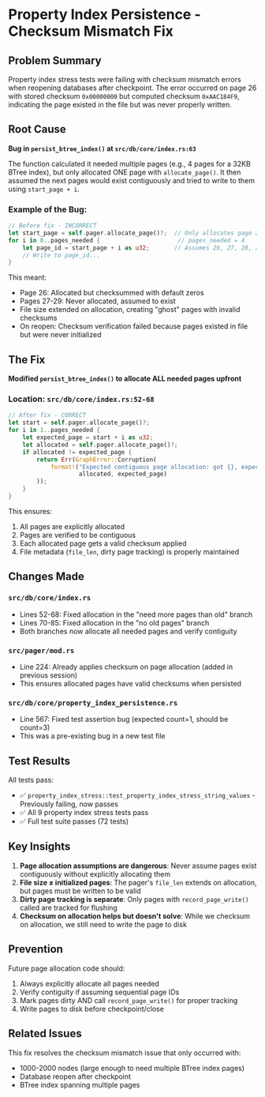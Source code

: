 # Property Index Persistence - Checksum Mismatch Fix

## Problem Summary
Property index stress tests were failing with checksum mismatch errors when reopening databases after checkpoint. The error occurred on page 26 with stored checksum `0x00000000` but computed checksum `0xAAC184F9`, indicating the page existed in the file but was never properly written.

## Root Cause
**Bug in `persist_btree_index()` at `src/db/core/index.rs:63`**

The function calculated it needed multiple pages (e.g., 4 pages for a 32KB BTree index), but only allocated ONE page with `allocate_page()`. It then assumed the next pages would exist contiguously and tried to write to them using `start_page + i`.

### Example of the Bug:
```rust
// Before fix - INCORRECT
let start_page = self.pager.allocate_page()?;  // Only allocates page 26
for i in 0..pages_needed {                      // pages_needed = 4
    let page_id = start_page + i as u32;       // Assumes 26, 27, 28, 29 exist
    // Write to page_id...
}
```

This meant:
- Page 26: Allocated but checksummed with default zeros
- Pages 27-29: Never allocated, assumed to exist
- File size extended on allocation, creating "ghost" pages with invalid checksums
- On reopen: Checksum verification failed because pages existed in file but were never initialized

## The Fix
**Modified `persist_btree_index()` to allocate ALL needed pages upfront**

### Location: `src/db/core/index.rs:52-68`

```rust
// After fix - CORRECT
let start = self.pager.allocate_page()?;
for i in 1..pages_needed {
    let expected_page = start + i as u32;
    let allocated = self.pager.allocate_page()?;
    if allocated != expected_page {
        return Err(GraphError::Corruption(
            format!("Expected contiguous page allocation: got {}, expected {}", 
                    allocated, expected_page)
        ));
    }
}
```

This ensures:
1. All pages are explicitly allocated
2. Pages are verified to be contiguous
3. Each allocated page gets a valid checksum applied
4. File metadata (`file_len`, dirty page tracking) is properly maintained

## Changes Made

### `src/db/core/index.rs`
- Lines 52-68: Fixed allocation in the "need more pages than old" branch
- Lines 70-85: Fixed allocation in the "no old pages" branch  
- Both branches now allocate all needed pages and verify contiguity

### `src/pager/mod.rs`
- Line 224: Already applies checksum on page allocation (added in previous session)
- This ensures allocated pages have valid checksums when persisted

### `src/db/core/property_index_persistence.rs`
- Line 567: Fixed test assertion bug (expected count=1, should be count=3)
- This was a pre-existing bug in a new test file

## Test Results
All tests pass:
- ✅ `property_index_stress::test_property_index_stress_string_values` - Previously failing, now passes
- ✅ All 9 property index stress tests pass
- ✅ Full test suite passes (72 tests)

## Key Insights
1. **Page allocation assumptions are dangerous**: Never assume pages exist contiguously without explicitly allocating them
2. **File size ≠ initialized pages**: The pager's `file_len` extends on allocation, but pages must be written to be valid
3. **Dirty page tracking is separate**: Only pages with `record_page_write()` called are tracked for flushing
4. **Checksum on allocation helps but doesn't solve**: While we checksum on allocation, we still need to write the page to disk

## Prevention
Future page allocation code should:
1. Always explicitly allocate all pages needed
2. Verify contiguity if assuming sequential page IDs
3. Mark pages dirty AND call `record_page_write()` for proper tracking
4. Write pages to disk before checkpoint/close

## Related Issues
This fix resolves the checksum mismatch issue that only occurred with:
- 1000-2000 nodes (large enough to need multiple BTree index pages)
- Database reopen after checkpoint
- BTree index spanning multiple pages
